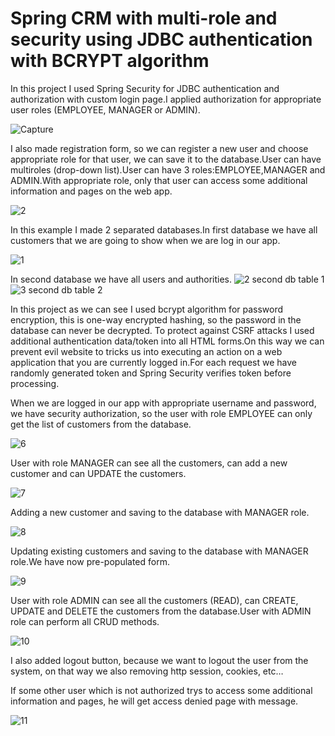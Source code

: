 # Spring CRM with multi-role and security using JDBC authentication with BCRYPT algorithm

In this project I used Spring Security for JDBC authentication and authorization with custom login page.I applied authorization for appropriate user roles (EMPLOYEE, MANAGER or ADMIN).

![Capture](https://user-images.githubusercontent.com/61464267/133890917-7d0f68cd-bc29-4bdc-8cfb-13697a50c999.PNG)

I also made registration form, so we can register a new user and choose appropriate role for that user, we can save it to the database.User can have multiroles (drop-down list).User can have 3 roles:EMPLOYEE,MANAGER and ADMIN.With appropriate role, only that user can access some additional information and pages on the web app.


![2](https://user-images.githubusercontent.com/61464267/133891429-8dea3f61-6a71-444b-a285-98989bc99d28.PNG)


In this example I made 2 separated databases.In first database we have all customers that we are going to show when we are log in our app.

![1](https://user-images.githubusercontent.com/61464267/133890482-d3f4b878-4774-42be-ae0e-fadc9b03914d.PNG)

In second database we have all users and authorities.
![2 second db table 1](https://user-images.githubusercontent.com/61464267/133890652-89ef513e-0ce2-4c57-965f-1bcc4b61aa6a.PNG)![3 second db table 2](https://user-images.githubusercontent.com/61464267/133890656-8fb9ed0f-802e-4a46-ba24-0f3479bc5738.PNG)

In this project as we can see I used bcrypt algorithm for password encryption, this is one-way encrypted hashing, so the password in the database can never be decrypted.
To protect against CSRF attacks I used additional authentication data/token into all HTML forms.On this way we can prevent evil website to tricks us into executing an action on a web application that you are currently logged in.For each request we have randomly generated token and Spring Security verifies token before processing.

When we are logged in our app with appropriate username and password, we have security authorization, so the user with role EMPLOYEE can only get the list of customers from the database.

![6](https://user-images.githubusercontent.com/61464267/133891991-43bf479e-0dbf-4b85-99d7-7d4a2869524b.PNG)

User with role MANAGER can see all the customers, can add a new customer and can UPDATE the customers.

![7](https://user-images.githubusercontent.com/61464267/133892134-586c53b7-5c85-4edf-9d9a-84cd9f48b182.PNG)

Adding a new customer and saving to the database with MANAGER role.

![8](https://user-images.githubusercontent.com/61464267/133892523-f6682f44-b6f3-42d3-85b8-4eacda439246.PNG)

Updating existing customers and saving to the database with MANAGER role.We have now pre-populated form.

![9](https://user-images.githubusercontent.com/61464267/133892469-9846a801-56fd-4ec8-b6c2-bb4c1f77372e.PNG)

User with role ADMIN can see all the customers (READ), can CREATE, UPDATE and DELETE the customers from the database.User with ADMIN role can perform all CRUD methods.

![10](https://user-images.githubusercontent.com/61464267/133892720-24723eb3-d5db-40f0-b41e-cdaf8964731b.PNG)

I also added logout button, because we want to logout the user from the system, on that way we also removing http session, cookies, etc…

If some other user which is not authorized trys to access some additional information and pages, he will get access denied page with message.

![11](https://user-images.githubusercontent.com/61464267/133892833-aa8a7d26-b910-4857-97f2-7d6372f3f857.PNG)

